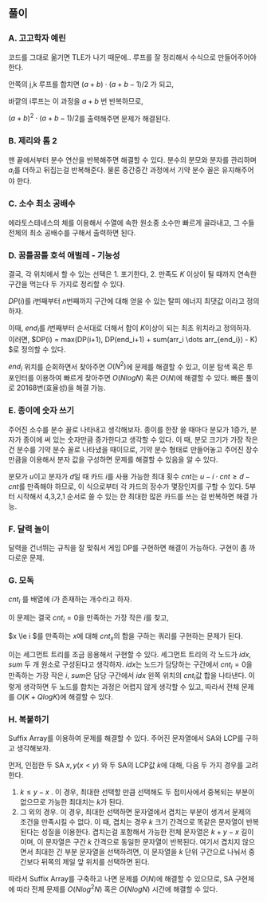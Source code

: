 
## 풀이

### A. 고고학자 예린

코드를 그대로 옮기면 TLE가 나기 때문에.. 루프를 잘 정리해서 수식으로 만들어주어야한다.

안쪽의 j,k 루프를 합치면 $(a+b) \cdot (a+b-1)/2$ 가 되고,

바깥의 i루프는 이 과정을 $a+b$ 번 반복하므로,

$(a+b)^2 \cdot (a+b-1)/2$를 출력해주면 문제가 해결된다.

### B. 제리와 톰 2

맨 끝에서부터 분수 연산을 반복해주면 해결할 수 있다. 분수의 분모와 분자를 관리하며 $a_i$를 더하고 뒤집는걸 반복해준다. 물론 중간중간 과정에서 기약 분수 꼴은 유지해주어야 한다.

### C. 소수 최소 공배수

에라토스테네스의 체를 이용해서 수열에 속한 원소중 소수만 빠르게 골라내고, 그 수들 전체의 최소 공배수를 구해서 출력하면 된다.

### D. 꿈틀꿈틀 호석 애벌레 - 기능성

결국, 각 위치에서 할 수 있는 선택은 1. 포기한다, 2. 만족도 $K$ 이상이 될 때까지 연속한 구간을 먹는다 두 가지로 정리할 수 있다.

$DP(i)$를 $i$번째부터 $n$번째까지 구간에 대해 얻을 수 있는 탈피 에너지 최댓값 이라고 정의하자.

이때, $end_i$를 $i$번째부터 순서대로 더해서 합이 $K$이상이 되는 최초 위치라고 정의하자. 이러면,
$DP(i) = max(DP(i+1), DP(end_i+1) + sum(arr_i \dots arr_{end_i}) - K) $로 정의할 수 있다.

$end_i$ 위치를 순회하면서 찾아주면 $O(N^2)$에 문제를 해결할 수 있고, 이분 탐색 혹은 투 포인터를 이용하여 빠르게 찾아주면 $O(NlogN)$ 혹은 $O(N)$에 해결할 수 있다. 빠른 풀이로 20168번(효율성)을 해결 가능.

### E. 종이에 숫자 쓰기

주어진 소수를 분수 꼴로 나타내고 생각해보자. 종이를 한장 쓸 때마다 분모가 1증가, 분자가 종이에 써 있는 숫자만큼 증가한다고 생각할 수 있다. 이 때, 분모 크기가 가장 작은 건 분수를 기약 분수 꼴로 나타냈을 때이므로, 기약 분수 형태로 만들어놓고 주어진 장수 만큼을 이용해서 분자 값을 구성하면 문제를 해결할 수 있음을 알 수 있다.

분모가 $u$이고 분자가 $d$일 때 카드 $i$를 사용 가능한 최대 횟수 $cnt$는 $u - i \cdot cnt \ge d - cnt$를 만족해야 하므로, 이 식으로부터 각 카드의 장수가 몇장인지를 구할 수 있다. 5부터 시작해서 4,3,2,1 순서로 쓸 수 있는 한 최대한 많은 카드를 쓰는 걸 반복하면 해결 가능.

### F. 달력 놀이

달력을 건너뛰는 규칙을 잘 맞춰서 게임 DP를 구현하면 해결이 가능하다. 구현이 좀 까다로운 문제.

### G. 모독

$cnt_i$ 를 배열에 $i$가 존재하는 개수라고 하자.

이 문제는 결국 $cnt_i = 0$을 만족하는 가장 작은 $i$를 찾고,

$x \le i $를 만족하는 $x$에 대해 $cnt_x$의 합을 구하는 쿼리를 구현하는 문제가 된다.

이는 세그먼트 트리를 조금 응용해서 구현할 수 있다. 세그먼트 트리의 각 노드가 $idx, sum$ 두 개 원소로 구성된다고 생각하자. $idx$는 노드가 담당하는 구간에서 $cnt_i=0$을 만족하는 가장 작은 $i$, $sum$은 담당 구간에서 $idx$ 왼쪽 위치의 $cnt_i$값 합을 나타낸다. 이렇게 생각하면 두 노드를 합치는 과정은 어렵지 않게 생각할 수 있고, 따라서 전체 문제를 $O(K + QlogK)$에 해결할 수 있다.

### H. 복붙하기

Suffix Array를 이용하여 문제를 해결할 수 있다. 주어진 문자열에서 SA와 LCP를 구하고 생각해보자.

먼저, 인접한 두 SA $x, y (x \lt y)$ 와 두 SA의 LCP값 $k$에 대해, 다음 두 가지 경우를 고려한다.

1. $k \le y - x$ . 이 경우, 최대한 선택할 만큼 선택해도 두 접미사에서 중복되는 부분이 없으므로 가능한 최대치는 $k$가 된다.
2. 그 외의 경우. 이 경우, 최대한 선택하면 문자열에서 겹치는 부분이 생겨서 문제의 조건을 만족시킬 수 없다. 이 때, 겹치는 경우 $k$ 크기 간격으로 똑같은 문자열이 반복된다는 성질을 이용한다. 겹치는걸 포함해서 가능한 전체 문자열은 $k + y - x$ 길이이며, 이 문자열은 구간 $k$ 간격으로 동일한 문자열이 반복된다. 여기서 겹치지 않으면서 최대한 긴 부분 문자열을 선택하려면, 이 문자열을 $k$ 단위 구간으로 나눠서 중간보다 뒤쪽의 제일 앞 위치를 선택하면 된다.

따라서 Suffix Array를 구축하고 나면 문제를 $O(N)$에 해결할 수 있으므로, SA 구현체에 따라 전체 문제를 $O(Nlog^2N)$ 혹은 $O(NlogN)$ 시간에 해결할 수 있다.
